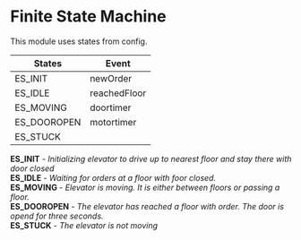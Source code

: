 
# Finite State Machine

This module uses states from config. 

|  States   | Event        |
| --------- |---------     |
| ES_INIT   | newOrder     |
| ES_IDLE   | reachedFloor |
|ES_MOVING  | doortimer    |      
|ES_DOOROPEN| motortimer   |
|ES_STUCK   |              |   



**ES_INIT** - _Initializing elevator to drive up to nearest floor and stay there with door closed_  
**ES_IDLE** - _Waiting for orders at a floor with foor closed._  
**ES_MOVING** - _Elevator is moving.  It is either between floors or passing a floor._  
**ES_DOOROPEN** - _The elevator has reached a floor with order. The door is opend for three seconds._  
**ES_STUCK** - _The elevator is not moving_  

